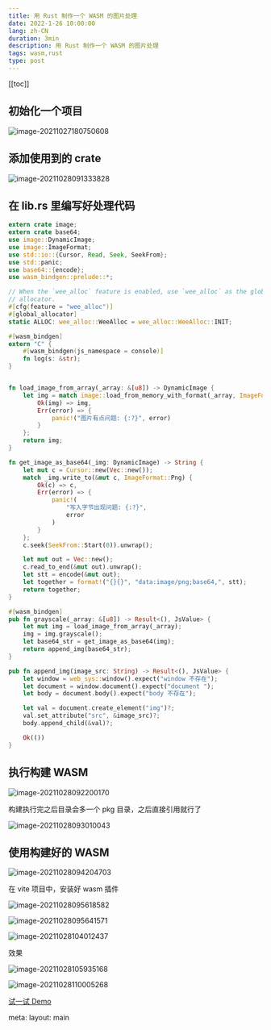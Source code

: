 ```yaml
---
title: 用 Rust 制作一个 WASM 的图片处理
date: 2022-1-26 10:00:00
lang: zh-CN
duration: 3min
description: 用 Rust 制作一个 WASM 的图片处理
tags: wasm,rust
type: post
---
```


[[toc]]

## 初始化一个项目

![image-20211027180750608](https://gitee.com/baiheee/learn-typora-img/raw/master/202110271807935.png)

## 添加使用到的 crate

![image-20211028091333828](https://gitee.com/baiheee/learn-typora-img/raw/master/202201261238984.png)

## 在 lib.rs 里编写好处理代码

```rust
extern crate image;
extern crate base64;
use image::DynamicImage;
use image::ImageFormat;
use std::io::{Cursor, Read, Seek, SeekFrom};
use std::panic;
use base64::{encode};
use wasm_bindgen::prelude::*;

// When the `wee_alloc` feature is enabled, use `wee_alloc` as the global
// allocator.
#[cfg(feature = "wee_alloc")]
#[global_allocator]
static ALLOC: wee_alloc::WeeAlloc = wee_alloc::WeeAlloc::INIT;

#[wasm_bindgen]
extern "C" {
    #[wasm_bindgen(js_namespace = console)]
    fn log(s: &str);
}


fn load_image_from_array(_array: &[u8]) -> DynamicImage {
    let img = match image::load_from_memory_with_format(_array, ImageFormat::Png) {
        Ok(img) => img,
        Err(error) => {
            panic!("图片有点问题: {:?}", error)
        }
    };
    return img;
}

fn get_image_as_base64(_img: DynamicImage) -> String {
    let mut c = Cursor::new(Vec::new());
    match _img.write_to(&mut c, ImageFormat::Png) {
        Ok(c) => c,
        Err(error) => {
            panic!(
                "写入字节出现问题: {:?}",
                error
            )
        }
    };
    c.seek(SeekFrom::Start(0)).unwrap();

    let mut out = Vec::new();
    c.read_to_end(&mut out).unwrap();
    let stt = encode(&mut out);
    let together = format!("{}{}", "data:image/png;base64,", stt);
    return together;
}

#[wasm_bindgen]
pub fn grayscale(_array: &[u8]) -> Result<(), JsValue> {
    let mut img = load_image_from_array(_array);
    img = img.grayscale();
    let base64_str = get_image_as_base64(img);
    return append_img(base64_str);
}

pub fn append_img(image_src: String) -> Result<(), JsValue> {
    let window = web_sys::window().expect("window 不存在");
    let document = window.document().expect("document ");
    let body = document.body().expect("body 不存在");

    let val = document.create_element("img")?;
    val.set_attribute("src", &image_src)?;
    body.append_child(&val)?;

    Ok(())
}
```

## 执行构建 WASM

![image-20211028092200170](https://gitee.com/baiheee/learn-typora-img/raw/master/202110280922212.png)

构建执行完之后目录会多一个 pkg 目录，之后直接引用就行了

![image-20211028093010043](https://gitee.com/baiheee/learn-typora-img/raw/master/202110280930088.png)

## 使用构建好的 WASM

![image-20211028094204703](https://gitee.com/baiheee/learn-typora-img/raw/master/202110280942749.png)

在 vite 项目中，安装好 wasm 插件

![image-20211028095618582](https://gitee.com/baiheee/learn-typora-img/raw/master/202110280956628.png)

![image-20211028095641571](https://gitee.com/baiheee/learn-typora-img/raw/master/202110280956611.png)

![image-20211028104012437](https://gitee.com/baiheee/learn-typora-img/raw/master/202110281040485.png)

效果

![image-20211028105935168](https://gitee.com/baiheee/learn-typora-img/raw/master/202110281059214.png)



![image-20211028110005268](https://gitee.com/baiheee/learn-typora-img/raw/master/202110281100310.png)


[试一试 Demo](/posts/test-use-wasm)

<route lang="yaml">
meta:
  layout: main
</route>